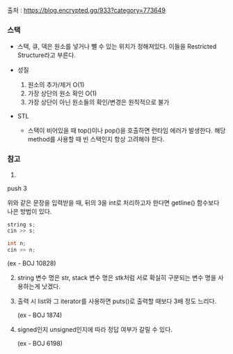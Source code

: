 출처 : https://blog.encrypted.gg/933?category=773649

### 스택

* 스택, 큐, 덱은 원소를 넣거나 뺄 수 있는 위치가 정해져있다. 이들을 Restricted Structure라고 부른다.

* 성질
  1. 원소의 추가/제거 O(1)
  2. 가장 상단의 원소 확인 O(1)
  3. 가장 상단이 아닌 원소들의 확인/변경은 원칙적으로 불가
* STL
  * 스택이 비어있을 때 top()이나 pop()을 호출하면 런타임 에러가 발생한다. 해당 method를 사용할 때 빈 스택인지 항상 고려해야 한다.



### 참고

1. 

   push 3

   위와 같은 문장을 입력받을 때, 뒤의 3을 int로 처리하고자 한다면 getline() 함수보다 나은 방법이 있다.

   ```cpp
   string s;
   cin >> s;
   
   int n;
   cin >> n;
   ```

   (ex - BOJ 10828)

2. string 변수 명은 str, stack 변수 명은 stk처럼 서로 확실히 구분되는 변수 명을 사용하는게 낫겠다.

3. 출력 시 list와 그 iterator를 사용하면 puts()로 출력할 때보다 3배 정도 느리다.

   (ex - BOJ 1874)

4. signed인지 unsigned인지에 따라 정답 여부가 갈릴 수 있다.

   (ex - BOJ 6198)